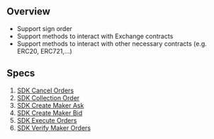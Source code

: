 ## Overview

- Support sign order
- Support methods to interact with Exchange contracts
- Support methods to interact with other necessary contracts (e.g. ERC20, ERC721,…)

## Specs

1. [SDK Cancel Orders](./sdk-cancle-orders.md)
1. [SDK Collection Order](./sdk-collection-order.md)
1. [SDK Create Maker Ask](./sdk-create-maker-ask.md)
1. [SDK Create Maker Bid](./sdk-create-maker-bid.md)
1. [SDK Execute Orders](./sdk-execute-orders.md)
1. [SDK Verify Maker Orders](./sdk-verify-maker-orders.md)
